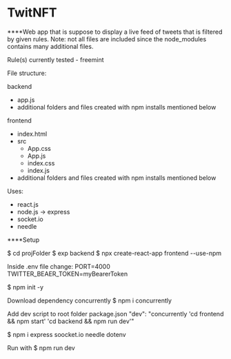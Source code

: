 # TwitNFT

****Web app that is suppose to display a live feed of tweets that is filtered by given rules. Note: not all files are included since the node_modules contains many additional files. 

Rule(s) currently tested - freemint

File structure:

  backend
   - app.js
   - additional folders and files created with npm installs mentioned below

 frontend
   - index.html
   - src
     - App.css
     - App.js
     - index.css
     - index.js
   - additional folders and files created with npm installs mentioned below
  
Uses:
  - react.js
  - node.js -> express
  - socket.io
  - needle
  
 ****Setup
 
 $ cd projFolder 
 $ exp backend
 $ npx create-react-app frontend --use-npm
 
 
 Inside .env file change:
    PORT=4000
    TWITTER_BEAER_TOKEN=myBearerToken
 
 $ npm init -y
 
 Download dependency concurrently
 $ npm i concurrently
 
 Add dev script to root folder package.json
 "dev": "concurrently 'cd frontend && npm start' 'cd backend && npm run dev'"
 
 $ npm i express soocket.io needle dotenv
 
 Run with 
 $ npm run dev
 
 
 
  

  
    
